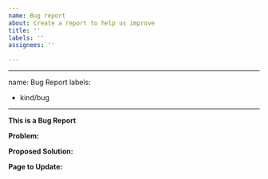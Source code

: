 ```yaml
---
name: Bug report
about: Create a report to help us improve
title: ''
labels: ''
assignees: ''

---
```


---
name: Bug Report
labels:
- kind/bug
---
**This is a Bug Report**

<!-- Thanks for filing an issue! Before submitting, please fill in the following information. -->
<!--Required Information-->
**Problem:**

**Proposed Solution:**

**Page to Update:**

<!--Optional Information (remove the comment tags around information you would like to include)-->

<!--Additional Information:-->
